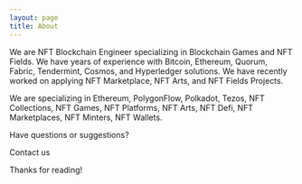 ```yaml
---
layout: page
title: About
---
```


<p class="message">
  We are NFT Blockchain Engineer specializing in Blockchain Games and NFT Fields. We have years of experience with Bitcoin, Ethereum, Quorum, Fabric, Tendermint, Cosmos, and Hyperledger solutions. We have recently worked on applying NFT Marketplace, NFT Arts, and NFT Fields Projects.
</p>

We are specializing in Ethereum, PolygonFlow, Polkadot, Tezos, NFT Collections, NFT Games, NFT Platforms, NFT Arts, NFT Defi, NFT Marketplaces, NFT Minters, NFT Wallets.

Have questions or suggestions? 

Contact us 

Thanks for reading!

